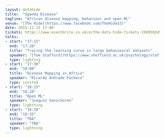 ```yaml
---
layout: datahide
title:  "Uganda Disease"
tagline: "African disease mapping, behaviour and open ML"
venue: "[The Hide](https://www.facebook.com/TheHideS3)"
date: 2015-12-15 17:00
tickets: https://www.eventbrite.co.uk/e/the-data-hide-tickets-19895024554
talks:
- start: "17:15"
  end: "17:20"
  title: "Tracing the learning curve in large behavioural datasets"
  speaker: "[Tom Stafford](https://www.sheffield.ac.uk/psychology/staff/academic/tom-stafford), Sheffield Psychology"
  type: lighting
- start: "17:30"
  end: "18:00"
  title: "Disease Mapping in Africa"
  speaker: "Ricardo Andrade Pacheco"
  type: invited
- start: "18:15"
  end: "18:20"
  title: "Open ML"
  speaker: "Joaquin Vanschoren"
  type: lightning
- start: "18:30"
  end: "18:35"
  title: "TBA"
  speaker: "TBA"
  type: lightning
---
```

